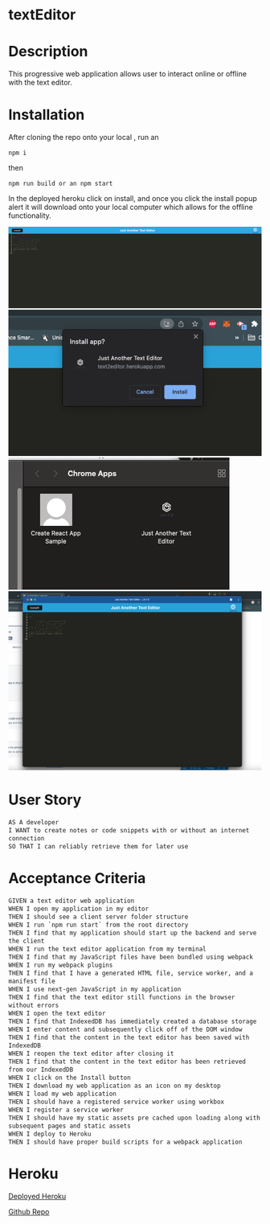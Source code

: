 # textEditor

# Description

This progressive web application allows user to interact online or offline with the text editor. 

# Installation

After cloning the repo onto your local , run an 
```
npm i
```

then
```
npm run build or an npm start
```

In the deployed heroku click on install, and once you click the install popup alert it will download onto your local computer which allows for the offline functionality.

![screenshot](./assets/Screenshot%202023-02-21%20at%206.19.27%20PM.png)
![screenshot](./assets/Screenshot%202023-02-21%20at%206.19.38%20PM.png)
![screenshot](./assets/Screenshot%202023-02-21%20at%206.19.52%20PM.png)
![screenshot](./assets/Screenshot%202023-02-21%20at%206.20.08%20PM.png)

# User Story
```
AS A developer
I WANT to create notes or code snippets with or without an internet connection
SO THAT I can reliably retrieve them for later use
```

# Acceptance Criteria
```
GIVEN a text editor web application
WHEN I open my application in my editor
THEN I should see a client server folder structure
WHEN I run `npm run start` from the root directory
THEN I find that my application should start up the backend and serve the client
WHEN I run the text editor application from my terminal
THEN I find that my JavaScript files have been bundled using webpack
WHEN I run my webpack plugins
THEN I find that I have a generated HTML file, service worker, and a manifest file
WHEN I use next-gen JavaScript in my application
THEN I find that the text editor still functions in the browser without errors
WHEN I open the text editor
THEN I find that IndexedDB has immediately created a database storage
WHEN I enter content and subsequently click off of the DOM window
THEN I find that the content in the text editor has been saved with IndexedDB
WHEN I reopen the text editor after closing it
THEN I find that the content in the text editor has been retrieved from our IndexedDB
WHEN I click on the Install button
THEN I download my web application as an icon on my desktop
WHEN I load my web application
THEN I should have a registered service worker using workbox
WHEN I register a service worker
THEN I should have my static assets pre cached upon loading along with subsequent pages and static assets
WHEN I deploy to Heroku
THEN I should have proper build scripts for a webpack application
```

# Heroku
[Deployed Heroku](https://text2editor.herokuapp.com/)

[Github Repo](https://github.com/mintedd/textEditor)